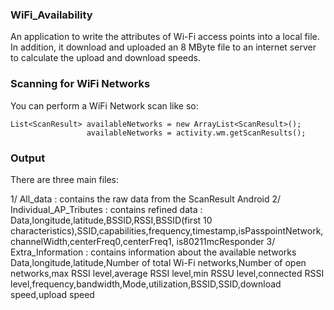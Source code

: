 ### WiFi_Availability
An application to write the attributes of Wi-Fi access points into a local file. In addition, it download and uploaded an 8 MByte file to an internet server to calculate the upload and download speeds.

### Scanning for WiFi Networks
You can perform a WiFi Network scan like so:
```
List<ScanResult> availableNetworks = new ArrayList<ScanResult>();
                 availableNetworks = activity.wm.getScanResults();
```    
  
### Output


There are three main files: 

1/ All_data : contains the raw data from the ScanResult Android
2/ Individual_AP_Tributes : contains refined data : 
Data,longitude,latitude,BSSID,RSSI,BSSID(first 10 characteristics),SSID,capabilities,frequency,timestamp,isPasspointNetwork,channelWidth,centerFreq0,centerFreq1, is80211mcResponder
3/ Extra_Information : contains information about the available networks
Data,longitude,latitude,Number of total Wi-Fi networks,Number of open networks,max RSSI level,average RSSI level,min RSSU level,connected RSSI level,frequency,bandwidth,Mode,utilization,BSSID,SSID,download speed,upload speed
